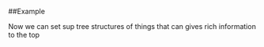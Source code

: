 
<!---
FrozenIsBool True
-->

##Example

Now we can set sup tree structures of things that can gives rich information
to the top